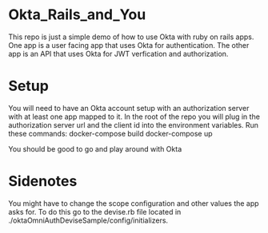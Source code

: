 # Okta_Rails_and_You
This repo is just a simple demo of how to use Okta with ruby on rails apps. One app is a user facing app that uses Okta for authentication. The other app is an API that uses Okta for JWT verfication and authorization. 

# Setup
You will need to have an Okta account setup with an authorization server with at least one app mapped to it.
In the root of the repo you will plug in the authorization server url and the client id into the environment variables.
Run these commands:
docker-compose build
docker-compose up

You should be good to go and play around with Okta

# Sidenotes
You might have to change the scope configuration and other values the app asks for. To do this go to the devise.rb file located in ./oktaOmniAuthDeviseSample/config/initializers.
